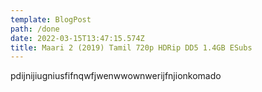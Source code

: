 ```yaml
---
template: BlogPost
path: /done
date: 2022-03-15T13:47:15.574Z
title: Maari 2 (2019) Tamil 720p HDRip DD5 1.4GB ESubs
---
```

pdijnijiugniusfifnqwfjwenwwownwerijfnjionkomado
